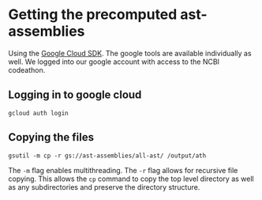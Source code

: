 # Getting the precomputed ast-assemblies

Using the [Google Cloud SDK](https://cloud.google.com/sdk/?hl=en). The google tools are available individually as well.
We logged into our google account with access to the NCBI codeathon.

## Logging in to google cloud
```
gcloud auth login
```

## Copying the files
```
gsutil -m cp -r gs://ast-assemblies/all-ast/ /output/ath
```
 The `-m` flag enables multithreading.
 The `-r` flag allows for recursive file copying. This allows the `cp` command to copy the top level directory as well as any subdirectories and preserve the directory structure.
